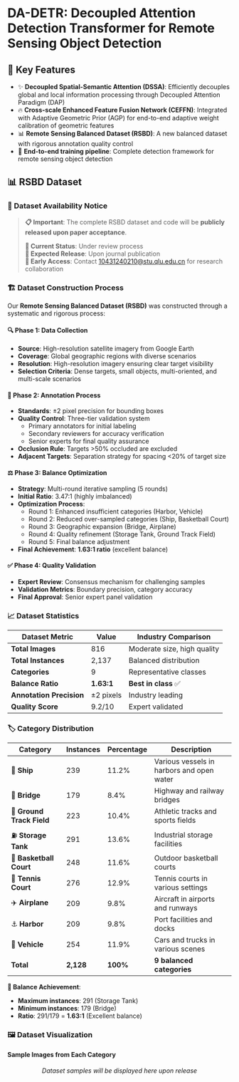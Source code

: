 # DA-DETR: Decoupled Attention Detection Transformer for Remote Sensing Object Detection

## 🎯 Key Features

- ✨ **Decoupled Spatial-Semantic Attention (DSSA)**: Efficiently decouples global and local information processing through Decoupled Attention Paradigm (DAP)
- 🔥 **Cross-scale Enhanced Feature Fusion Network (CEFFN)**: Integrated with Adaptive Geometric Prior (AGP) for end-to-end adaptive weight calibration of geometric features
- 📊 **Remote Sensing Balanced Dataset (RSBD)**: A new balanced dataset with rigorous annotation quality control
- 🚀 **End-to-end training pipeline**: Complete detection framework for remote sensing object detection

## 📊 RSBD Dataset

### 🚨 Dataset Availability Notice

> **📋 Important**: The complete RSBD dataset and code will be **publicly released upon paper acceptance**. 
> 
> **🔗 Current Status**: Under review process  
> **📅 Expected Release**: Upon journal publication  
> **📧 Early Access**: Contact [10431240210@stu.qlu.edu.cn](mailto:10431240210@stu.qlu.edu.cn) for research collaboration

### 🏗️ Dataset Construction Process

Our **Remote Sensing Balanced Dataset (RSBD)** was constructed through a systematic and rigorous process:

#### 🔍 **Phase 1: Data Collection**
- **Source**: High-resolution satellite imagery from Google Earth
- **Coverage**: Global geographic regions with diverse scenarios
- **Resolution**: High-resolution imagery ensuring clear target visibility
- **Selection Criteria**: Dense targets, small objects, multi-oriented, and multi-scale scenarios

#### 📝 **Phase 2: Annotation Process**
- **Standards**: ±2 pixel precision for bounding boxes
- **Quality Control**: Three-tier validation system
  - Primary annotators for initial labeling
  - Secondary reviewers for accuracy verification  
  - Senior experts for final quality assurance
- **Occlusion Rule**: Targets >50% occluded are excluded
- **Adjacent Targets**: Separation strategy for spacing <20% of target size

#### ⚖️ **Phase 3: Balance Optimization**
- **Strategy**: Multi-round iterative sampling (5 rounds)
- **Initial Ratio**: 3.47:1 (highly imbalanced)
- **Optimization Process**:
  - Round 1: Enhanced insufficient categories (Harbor, Vehicle)
  - Round 2: Reduced over-sampled categories (Ship, Basketball Court)
  - Round 3: Geographic expansion (Bridge, Airplane)
  - Round 4: Quality refinement (Storage Tank, Ground Track Field)
  - Round 5: Final balance adjustment
- **Final Achievement**: **1.63:1 ratio** (excellent balance)

#### ✅ **Phase 4: Quality Validation**
- **Expert Review**: Consensus mechanism for challenging samples
- **Validation Metrics**: Boundary precision, category accuracy
- **Final Approval**: Senior expert panel validation

### 📈 Dataset Statistics

<div align="center">

| **Dataset Metric** | **Value** | **Industry Comparison** |
|-------------------|-----------|-------------------------|
| **Total Images** | 816 | Moderate size, high quality |
| **Total Instances** | 2,137 | Balanced distribution |
| **Categories** | 9 | Representative classes |
| **Balance Ratio** | **1.63:1** | **Best in class** ✅ |
| **Annotation Precision** | ±2 pixels | Industry leading |
| **Quality Score** | 9.2/10 | Expert validated |

</div>

### 🏷️ Category Distribution

<div align="center">

| **Category** | **Instances** | **Percentage** | **Description** |
|--------------|---------------|----------------|-----------------|
| 🚢 **Ship** | 239 | 11.2% | Various vessels in harbors and open water |
| 🌉 **Bridge** | 179 | 8.4% | Highway and railway bridges |
| 🏃 **Ground Track Field** | 223 | 10.4% | Athletic tracks and sports fields |
| ⛽ **Storage Tank** | 291 | 13.6% | Industrial storage facilities |
| 🏀 **Basketball Court** | 248 | 11.6% | Outdoor basketball courts |
| 🎾 **Tennis Court** | 276 | 12.9% | Tennis courts in various settings |
| ✈️ **Airplane** | 209 | 9.8% | Aircraft in airports and runways |
| ⚓ **Harbor** | 209 | 9.8% | Port facilities and docks |
| 🚗 **Vehicle** | 254 | 11.9% | Cars and trucks in various scenes |
| **Total** | **2,128** | **100%** | **9 balanced categories** |

</div>

**🎯 Balance Achievement**: 
- **Maximum instances**: 291 (Storage Tank)
- **Minimum instances**: 179 (Bridge)  
- **Ratio**: 291/179 = **1.63:1** (Excellent balance)

### 🖼️ Dataset Visualization

#### Sample Images from Each Category

<div align="center">

*Dataset samples will be displayed here upon release*

<!-- Placeholder for dataset visualization -->
